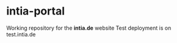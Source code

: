 # intia-portal

Working repository for the **intia.de** website
Test deployment is on test.intia.de

